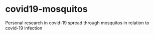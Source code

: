 # covid19-mosquitos
Personal research in covid-19 spread through mosquitos in relation to covid-19 infection
